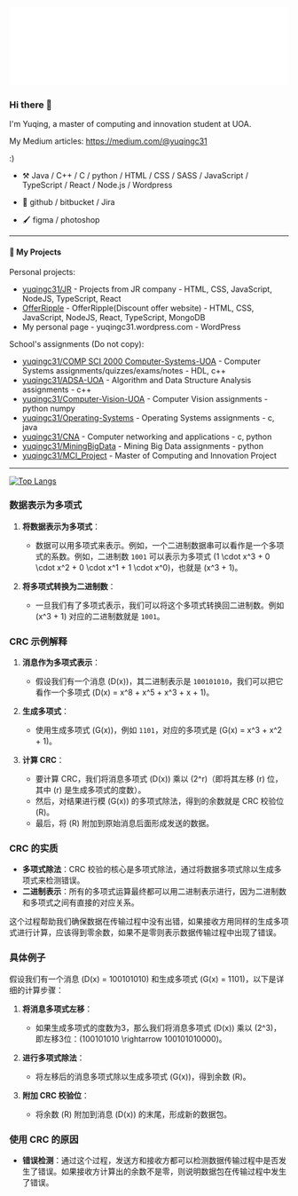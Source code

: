 ![Hello](docs/hello.svg)
### Hi there 👋
<!--
**yuqingc31/yuqingc31** is a ✨ _special_ ✨ repository because its `README.md` (this file) appears on your GitHub profile.


-->

I'm Yuqing, a master of computing and innovation student at UOA. 

My Medium articles: https://medium.com/@yuqingc31

:)

-   :hammer_and_pick: Java / C++ / C / python / HTML / CSS / SASS / JavaScript / TypeScript / React / Node.js / Wordpress
  
-   🧰  github / bitbucket / Jira

-   🖌️ figma / photoshop

----
#### :rocket: My Projects

Personal projects:
* [yuqingc31/JR](https://github.com/yuqingc31/JRbusinessProjects.git) - Projects from JR company - HTML, CSS, JavaScript, NodeJS, TypeScript, React
* [OfferRipple](https://github.com/yuqingc31/OfferRipple.git) - OfferRipple(Discount offer website) - HTML, CSS, JavaScript, NodeJS, React, TypeScript, MongoDB
* My personal page - yuqingc31.wordpress.com - WordPress

School's assignments (Do not copy):

* [yuqingc31/COMP SCI 2000 Computer-Systems-UOA](https://github.com/yuqingc31/Computer-System.git) - Computer Systems assignments/quizzes/exams/notes - HDL, c++
* [yuqingc31/ADSA-UOA](https://github.com/yuqingc31/ADSA.git) - Algorithm and Data Structure Analysis assignments - c++
* [yuqingc31/Computer-Vision-UOA](https://github.com/yuqingc31/Computer-Vision.git) - Computer Vision assignments - python numpy
* [yuqingc31/Operating-Systems](https://github.com/yuqingc31/Operating-Systems.git) - Operating Systems assignments - c, java
* [yuqingc31/CNA](https://github.com/yuqingc31/CNA.git) - Computer networking and applications - c, python
* [yuqingc31/MiningBigData](https://github.com/yuqingc31/MiningBigData.git) - Mining Big Data assignments - python
* [yuqingc31/MCI_Project](https://github.com/yuqingc31/MCI_Project.git) - Master of Computing and Innovation Project

---
[![Top Langs](https://github-readme-stats.vercel.app/api/top-langs/?username=yuqingc31&layout=compact)](https://github.com/anuraghazra/github-readme-stats)


### 数据表示为多项式

1. **将数据表示为多项式**：
   - 数据可以用多项式来表示。例如，一个二进制数据串可以看作是一个多项式的系数。例如，二进制数 `1001` 可以表示为多项式 \(1 \cdot x^3 + 0 \cdot x^2 + 0 \cdot x^1 + 1 \cdot x^0\)，也就是 \(x^3 + 1\)。

2. **将多项式转换为二进制数**：
   - 一旦我们有了多项式表示，我们可以将这个多项式转换回二进制数。例如 \(x^3 + 1\) 对应的二进制数就是 `1001`。

### CRC 示例解释

1. **消息作为多项式表示**：
   - 假设我们有一个消息 \(D(x)\)，其二进制表示是 `100101010`，我们可以把它看作一个多项式 \(D(x) = x^8 + x^5 + x^3 + x + 1\)。

2. **生成多项式**：
   - 使用生成多项式 \(G(x)\)，例如 `1101`，对应的多项式是 \(G(x) = x^3 + x^2 + 1\)。

3. **计算 CRC**：
   - 要计算 CRC，我们将消息多项式 \(D(x)\) 乘以 \(2^r\)（即将其左移 \(r\) 位，其中 \(r\) 是生成多项式的度数）。
   - 然后，对结果进行模 \(G(x)\) 的多项式除法，得到的余数就是 CRC 校验位 \(R\)。
   - 最后，将 \(R\) 附加到原始消息后面形成发送的数据。

### CRC 的实质

- **多项式除法**：CRC 校验的核心是多项式除法，通过将数据多项式除以生成多项式来检测错误。
- **二进制表示**：所有的多项式运算最终都可以用二进制表示进行，因为二进制数和多项式之间有直接的对应关系。

这个过程帮助我们确保数据在传输过程中没有出错，如果接收方用同样的生成多项式进行计算，应该得到零余数，如果不是零则表示数据传输过程中出现了错误。

### 具体例子

假设我们有一个消息 \(D(x) = 100101010\) 和生成多项式 \(G(x) = 1101\)，以下是详细的计算步骤：

1. **将消息多项式左移**：
   - 如果生成多项式的度数为3，那么我们将消息多项式 \(D(x)\) 乘以 \(2^3\)，即左移3位：\(100101010 \rightarrow 100101010000\)。

2. **进行多项式除法**：
   - 将左移后的消息多项式除以生成多项式 \(G(x)\)，得到余数 \(R\)。

3. **附加 CRC 校验位**：
   - 将余数 \(R\) 附加到消息 \(D(x)\) 的末尾，形成新的数据包。

### 使用 CRC 的原因

- **错误检测**：通过这个过程，发送方和接收方都可以检测数据传输过程中是否发生了错误。如果接收方计算出的余数不是零，则说明数据包在传输过程中发生了错误。
